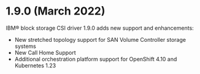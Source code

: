# 1.9.0 (March 2022)

IBM® block storage CSI driver 1.9.0 adds new support and enhancements:
- New stretched topology support for SAN Volume Controller storage systems
- New Call Home Support
- Additional orchestration platform support for OpenShift 4.10 and Kubernetes 1.23
